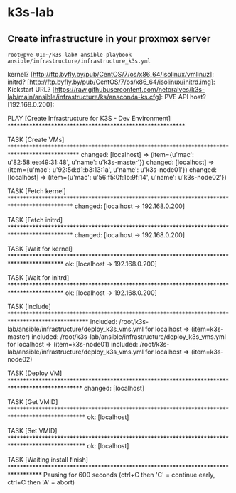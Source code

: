 # k3s-lab

## Create infrastructure in your proxmox server
	root@pve-01:~/k3s-lab# ansible-playbook ansible/infrastructure/infrastructure_k3s.yml
kernel?  [http://ftp.byfly.by/pub/CentOS/7/os/x86_64/isolinux/vmlinuz]:
initrd?  [http://ftp.byfly.by/pub/CentOS/7/os/x86_64/isolinux/initrd.img]:
Kickstart URL?  [https://raw.githubusercontent.com/netoralves/k3s-lab/main/ansible/infrastructure/ks/anaconda-ks.cfg]:
PVE API host?  [192.168.0.200]:

PLAY [Create Infrastructure for K3S - Dev Environment] *********************************************************

TASK [Create VMs] **********************************************************************************************
changed: [localhost] => (item={u'mac': u'82:58:ee:49:31:48', u'name': u'k3s-master'})
changed: [localhost] => (item={u'mac': u'92:5d:d1:b3:13:1a', u'name': u'k3s-node01'})
changed: [localhost] => (item={u'mac': u'56:f5:0f:1b:9f:14', u'name': u'k3s-node02'})

TASK [Fetch kernel] ********************************************************************************************
changed: [localhost -> 192.168.0.200]

TASK [Fetch initrd] ********************************************************************************************
changed: [localhost -> 192.168.0.200]

TASK [Wait for kernel] *****************************************************************************************
ok: [localhost -> 192.168.0.200]

TASK [Wait for initrd] *****************************************************************************************
ok: [localhost -> 192.168.0.200]

TASK [include] *************************************************************************************************
included: /root/k3s-lab/ansible/infrastructure/deploy_k3s_vms.yml for localhost => (item=k3s-master)
included: /root/k3s-lab/ansible/infrastructure/deploy_k3s_vms.yml for localhost => (item=k3s-node01)
included: /root/k3s-lab/ansible/infrastructure/deploy_k3s_vms.yml for localhost => (item=k3s-node02)

TASK [Deploy VM] ***********************************************************************************************
changed: [localhost]

TASK [Get VMID] ************************************************************************************************
ok: [localhost]

TASK [Set VMID] ************************************************************************************************
ok: [localhost]

TASK [Waiting install finish] **********************************************************************************
Pausing for 600 seconds
(ctrl+C then 'C' = continue early, ctrl+C then 'A' = abort)
